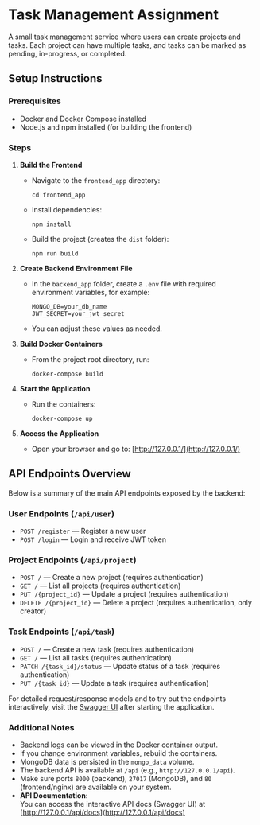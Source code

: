 # Task Management Assignment

A small task management service where users can create projects and tasks. Each project can have multiple tasks, and tasks can be marked as pending, in-progress, or completed.

## Setup Instructions

### Prerequisites

-   Docker and Docker Compose installed
-   Node.js and npm installed (for building the frontend)

### Steps

1. **Build the Frontend**

    - Navigate to the `frontend_app` directory:
        ```
        cd frontend_app
        ```
    - Install dependencies:
        ```
        npm install
        ```
    - Build the project (creates the `dist` folder):
        ```
        npm run build
        ```

2. **Create Backend Environment File**

    - In the `backend_app` folder, create a `.env` file with required environment variables, for example:
        ```
        MONGO_DB=your_db_name
        JWT_SECRET=your_jwt_secret
        ```
    - You can adjust these values as needed.

3. **Build Docker Containers**

    - From the project root directory, run:
        ```
        docker-compose build
        ```

4. **Start the Application**

    - Run the containers:
        ```
        docker-compose up
        ```

5. **Access the Application**
    - Open your browser and go to: [http://127.0.0.1/](http://127.0.0.1/)

## API Endpoints Overview

Below is a summary of the main API endpoints exposed by the backend:

### User Endpoints (`/api/user`)

-   `POST /register` — Register a new user
-   `POST /login` — Login and receive JWT token

### Project Endpoints (`/api/project`)

-   `POST /` — Create a new project (requires authentication)
-   `GET /` — List all projects (requires authentication)
-   `PUT /{project_id}` — Update a project (requires authentication)
-   `DELETE /{project_id}` — Delete a project (requires authentication, only creator)

### Task Endpoints (`/api/task`)

-   `POST /` — Create a new task (requires authentication)
-   `GET /` — List all tasks (requires authentication)
-   `PATCH /{task_id}/status` — Update status of a task (requires authentication)
-   `PUT /{task_id}` — Update a task (requires authentication)

For detailed request/response models and to try out the endpoints interactively, visit the [Swagger UI](http://127.0.0.1/api/docs) after starting the application.

### Additional Notes

-   Backend logs can be viewed in the Docker container output.
-   If you change environment variables, rebuild the containers.
-   MongoDB data is persisted in the `mongo_data` volume.
-   The backend API is available at `/api` (e.g., `http://127.0.0.1/api`).
-   Make sure ports `8000` (backend), `27017` (MongoDB), and `80` (frontend/nginx) are available on your system.
-   **API Documentation:**  
    You can access the interactive API docs (Swagger UI) at [http://127.0.0.1/api/docs](http://127.0.0.1/api/docs)
